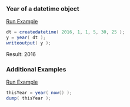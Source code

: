 ### Year of a datetime object



<a href="https://try.boxlang.io/?code=eJxLKVGwVUguSk0sSU0B4pLM3FQNBSMDQzMdBUMwMtVRMDbQUTAyVdC05qoEKq5MTSzSUEgpAfHLizJLUvNLSwpKSzQUKkEiAIaoFhM%3D" target="_blank">Run Example</a>

```java
dt = createdatetime( 2016, 1, 1, 5, 30, 25 );
y = year( dt );
writeoutput( y );

```

Result: 2016

### Additional Examples

<a href="https://try.boxlang.io/?code=eJwrycgsjkxNLFKwVagEUhoKefnlGpoKmtZcKaW5BRoKJTB5oAgARtsNyA%3D%3D" target="_blank">Run Example</a>

```java
thisYear = year( now() );
dump( thisYear );

```


